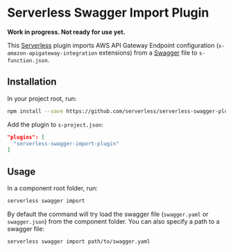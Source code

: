 # Serverless Swagger Import Plugin

**Work in progress. Not ready for use yet.**

This [Serverless](http://serverless.com) plugin imports AWS API Gateway Endpoint configuration (`x-amazon-apigateway-integration` extensions) from a [Swagger](http://swagger.io/) file to `s-function.json`.

## Installation
In your project root, run:

```bash
npm install --save https://github.com/serverless/serverless-swagger-plugin
```

Add the plugin to `s-project.json`:

```json
"plugins": [
  "serverless-swagger-import-plugin"
]
```

## Usage
In a component root folder, run:

```bash
serverless swagger import
```
By default the command will try load the swagger file (`swagger.yaml` or `swagger.json`) from the component folder. You can also specify a path to a swagger file:

```bash
serverless swagger import path/to/swagger.yaml
```
